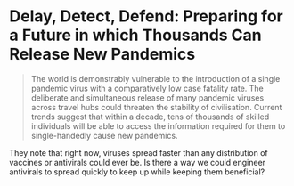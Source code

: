 # Delay, Detect, Defend: Preparing for a Future in which Thousands Can Release New Pandemics

> The world is demonstrably vulnerable to the introduction of a single pandemic virus with a comparatively low case fatality rate. The deliberate and simultaneous release of many pandemic viruses across travel hubs could threaten the stability of civilisation. Current trends suggest that within a decade, tens of thousands of skilled individuals will be able to access the information required for them to single-handedly cause new pandemics.

They note that right now, viruses spread faster than any distribution of vaccines or antivirals could ever be. Is there a way we could engineer antivirals to spread quickly to keep up while keeping them beneficial?

